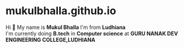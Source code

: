 # mukulbhalla.github.io
Hi 👋 My name is **Mukul Bhalla**
I'm from **Ludhiana** <br>
I'm currently doing **B.tech** in **Computer science** at **GURU NANAK DEV ENGINEERING COLLEGE,LUDHIANA**
